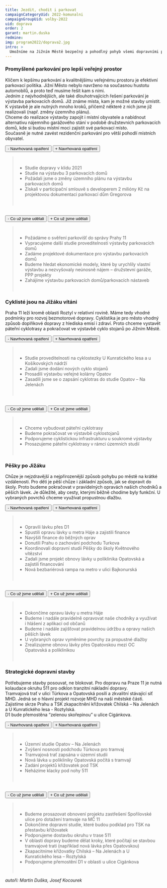 ```yaml
---
title: Jezdit, chodit i parkovat
campaignCategoryUid: 2022-komunalni
campaignGroupUid: volby-2022
uid: doprava
order: 2
garant: martin.duska
redmine: 
img: program2022/doprava2.jpg
intro: >
  Umožníme na Jižním Městě bezpečný a pohodlný pohyb všemi dopravními prostředky. Podporujeme rozvoj cyklistických tras, páteřních komunikací a rekonstrukce tras pro pěší. Prosazujeme výstavbu parkovacích domů pro místní obyvatele. I nadále chceme být premiantem v zavádění dobíjecích stanic pro elektromobily.
---
```


### Promyšlené parkování pro lepší veřejný prostor<br>
Klíčem k lepšímu parkování a kvalitnějšímu veřejnému prostoru je efektivní parkovací politika. Jižní Město nebylo navrženo na současnou hustotu automobilů, a proto teď musíme řešit kam s nimi. <br>
Jedním z nejvhodnějších, ale také dlouhotrvajících řešení parkování je výstavba parkovacích domů. Již známe místa, kam je možné stavby umístit. K výstavbě je ale nutných mnoho kroků, přičemž některé z nich jsme již realizovali (např. změny územního plánu).<br>
Chceme do realizace výstavby zapojit i místní obyvatele a nabídnout alternativu nájemního garážového stání v podobě družstevních parkovacích domů, kde si budou místní moci zajistit své parkovací místo.<br>
Současně je nutné zavést rezidenční parkování pro větší pohodlí místních obyvatel.

<div class="resenicko">
<button class="hide">- Navrhovaná opatření</button>
<button class="show">+ Navrhovaná opatření</button>

<div class="text">
<blockquote style="border:margin:1em;1px solid black;padding:1em">  
<ul>
<li> Studie dopravy v klidu 2021    </li>
<li> Studie na výstavbu 3 parkovacích domů   </li>
<li> Požádali jsme o změny územního plánu na výstavbu parkovacích domů   </li>
<li> Získali v participační smlouvě s developerem 2 milióny Kč na projektovou dokumentaci parkovací dům Gregorova  </li>
</ul>
</blockquote>
</div>
</div>
<br>

<div class="resenicko">
<button class="hide">- Co už jsme udělali</button>
<button class="show">+ Co už jsme udělali</button>

<div class="text">
<blockquote style="border:margin:1em;1px solid black;padding:1em">  
<ul>
<li> Požádáme o svěření parkovišť do správy Prahy 11   </li>
<li> Vypracujeme další studie proveditelnosti výstavby parkovacích domů  </li>
<li> Zadáme projektové dokumentace pro výstavbu parkovacích domů   </li>
<li> Budeme hledat ekonomické modely, které by urychlily vlastní výstavbu a nezvyšovaly neúnosně nájem – družstevní garáže, PPP projekty </li>
<li> Zahájíme výstavbu parkovacích domů/parkovacích nástaveb  </li>
</ul>
</blockquote>
</div>
</div>


### Cyklisté jsou na Jižáku vítáni<br>
Praha 11 leží kromě oblasti Roztyl v relativní rovině. Máme tedy vhodné podmínky pro rozvoj bezmotorové dopravy. Cyklistika je pro město vhodný způsob doplňkové dopravy z hlediska emisí i zdraví. Proto chceme vystavět páteřní cyklotrasy a pokračovat ve výstavbě cyklo stojanů po Jižním Městě.


<div class="resenicko">
<button class="hide">- Navrhovaná opatření</button>
<button class="show">+ Navrhovaná opatření</button>

<div class="text">
<blockquote style="border:margin:1em;1px solid black;padding:1em">  
<ul>
<li> Studie proveditelnosti na cyklostezky U Kunratického lesa a u Košíkovských nádrží</li>
<li> Zadali jsme dodání nových cyklo stojanů  </li>
<li> Prosadili výstavbu veřejné kolárny Opatov  </li>
<li> Zasadili jsme se o zapsání cyklotras do studie Opatov – Na Jelenách  </li>
</ul>
</blockquote>
</div>
</div>
<br>
<div class="resenicko">
<button class="hide">- Co už jsme udělali</button>
<button class="show">+ Co už jsme udělali</button>

<div class="text">
<blockquote style="border:margin:1em;1px solid black;padding:1em">  
<ul>
<li> Chceme vybudovat páteřní cyklotrasy   </li>
<li> Budeme pokračovat ve výstavbě cyklostojanů   </li>
<li> Podporujeme cyklistickou infrastrukturu u soukromé výstavby   </li>
<li> Prosazujeme páteřní cyklotrasy v rámci územních studií  </li>
</ul>
</blockquote>
</div>
</div>



### Pěšky po Jižáku<br>
Chůze je nejzdravější a nejpřirozenější způsob pohybu po městě na krátké vzdálenosti.  Pro děti je pěší chůze i základní způsob, jak se dopravit do školy.
Proto budeme pokračovat v pravidelných opravách našich chodníků a pěších lávek. Je důležité, aby cesty, kterými běžně chodíme byly funkční. U vybraných povrchů chceme využívat propustnou dlažbu.

<div class="resenicko">
<button class="hide">- Navrhovaná opatření</button>
<button class="show">+ Navrhovaná opatření</button>

<div class="text">
<blockquote style="border:margin:1em;1px solid black;padding:1em">  
<ul>
<li> Opravili lávku přes D1   </li>
<li> Spustili opravu lávky u metra Háje a zajistili finance  </li>
<li> Navýšili finance do běžných oprav   </li>
<li> Donutili Prahu o zachování podchodu Turkova  </li>
<li> Koordinovali dopravní studii Pěšky do školy Květnového vítězství  </li>
<li> Zadali jsme projekt obnovy lávky u poliklinika Opatovská a zajistili financování   </li>
<li> Nová bezbariérová rampa na metro v ulici Bajkonurská   </li>
</ul>
</blockquote>
</div>
</div>
<br>
<div class="resenicko">
<button class="hide">- Co už jsme udělali</button>
<button class="show">+ Co už jsme udělali</button>

<div class="text">
<blockquote style="border:margin:1em;1px solid black;padding:1em">  
<ul>
<li> Dokončíme opravu lávky u metra Háje   </li>
<li> Budeme i nadále pravidelně opravovat naše chodníky a využívat i hlášení z aplikací od občanů  </li>
<li> Budeme i nadále zajišťovat pravidelnou údržbu a opravy našich pěších lávek   </li>
<li> U vybraných oprav vyměníme povrchy za propustné dlažby  </li>
<li> Zrealizujeme obnovu lávky přes Opatovskou mezi OC Opatovská a poliklinikou  </li>
  </ul>
</blockquote>
</div>
</div>







### Strategické dopravní stavby<br>
Potřebujeme stavby posouvat, ne blokovat.  Pro dopravu na Praze 11 je nutná kolaudace okruhu 511 pro odklon tranzitní nákladní dopravy. <br>
Tramvajová trať v ulici Türkova a Opatovská posílí a zkvalitní stávající síť MHD. Jedná se o hlavní projekt rozvoje MHD na naší městské části.<br>
Zajistíme skrze Prahu a TSK zkapacitnění křižovatek Chilská – Na Jelenách a U Kunratického lesa - Roztylská.<br>
D1 bude přemostěna “zelenou skořepinou” u ulice Cigánkova.<br>





<div class="resenicko">
<button class="hide">- Navrhovaná opatření</button>
<button class="show">+ Navrhovaná opatření</button>

<div class="text">
<blockquote style="border:margin:1em;1px solid black;padding:1em">  
<ul>
<li> Územní studie Opatov – Na Jelenách   </li>
<li> Zvýšení nosnosti podchodu Türkova pro tramvaj   </li>
<li> Tramvajová trať zapsána v územní studii   </li>
<li> Nová lávka u polikliniky Opatovská počítá s tramvají  </li>
<li> Zadání projektů křižovatek pod TSK  </li>
<li> Neházíme klacky pod nohy 511  </li>
</ul>
</blockquote>
</div>
</div>
<br>
<div class="resenicko">
<button class="hide">- Co už jsme udělali</button>
<button class="show">+ Co už jsme udělali</button>

<div class="text">
<blockquote style="border:margin:1em;1px solid black;padding:1em">  
<ul>
<li> Budeme prosazovat obnovení projektu zastřešení Spořilovské ulice pro dotažení tramvaje na MČ 11</li>
<li> Dokončíme dopravní studie, které budou podklad pro TSK na přestavbu křižovatek</li>
<li> Podporujeme dostavbu okruhu v trase 511</li>
<li> V oblasti dopravy budeme dělat kroky, které počítají se stavbou tramvajové trati (například nová lávka přes Opatovskou)</li>
<li> Zkapacitníme křižovatky Chilská – Na Jelenách a U Kunratického lesa – Roztylská</li>
<li> Podporujeme přemostění D1 v oblasti u ulice Cigánkova</li>
</ul>
</blockquote>
</div>
</div>

*autoři: Martin Duška, Josef Kocourek*

<style>
  .reseni .hide button { color: red; }
  .reseni .show button { color: gren; }  
</style>

<script type="text/javascript" src="https://ajax.googleapis.com/ajax/libs/jquery/1.7.2/jquery.min.js"></script>

<script>
$(document).ready(function(){
 $('.resenicko .hide').hide();
 $('.resenicko .text').hide();
  $(".resenicko .hide").click(function(){
    $(this).parent().children('.hide').hide();
    $(this).parent().children('.show').show();
    $(this).parent().children('.text').slideUp('normal;');;
  });
  $(".resenicko .show").click(function(){
    $(this).parent().children('.hide').show();
    $(this).parent().children('.show').hide();
    $(this).parent().children('.text').slideDown('normal;');;
  });
});
</script>

